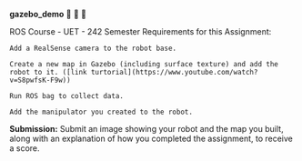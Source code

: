 **gazebo_demo** 🤖 🚀 🐢

ROS Course - UET - 242 Semester
Requirements for this Assignment:

    Add a RealSense camera to the robot base.

    Create a new map in Gazebo (including surface texture) and add the robot to it. ([link turtorial](https://www.youtube.com/watch?v=S8pwfsK-F9w))

    Run ROS bag to collect data.

    Add the manipulator you created to the robot.

**Submission:**
Submit an image showing your robot and the map you built, along with an explanation of how you completed the assignment, to receive a score.
